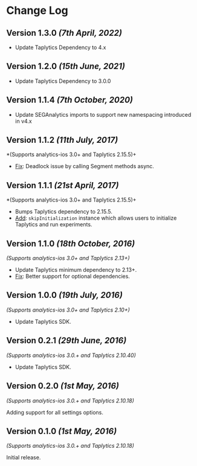Change Log
==========

Version 1.3.0 *(7th April, 2022)*
-------------------------------------------
* Update Taplytics Dependency to 4.x

Version 1.2.0 *(15th June, 2021)*
-------------------------------------------
* Update Taplytics Dependency to 3.0.0 

Version 1.1.4 *(7th October, 2020)*
-------------------------------------------
* Update SEGAnalytics imports to support new namespacing introduced in v4.x

Version 1.1.2 *(11th July, 2017)*
-------------------------------------------
*(Supports analytics-ios 3.0+ and Taplytics 2.15.5)+

 * [Fix](https://github.com/segment-integrations/analytics-ios-integration-taplytics/pull/18): Deadlock issue by calling Segment methods async. 

Version 1.1.1 *(21st April, 2017)*
-------------------------------------------
*(Supports analytics-ios 3.0+ and Taplytics 2.15.5)+

 * Bumps Taplytics dependency to 2.15.5.
 * [Add](https://github.com/segment-integrations/analytics-ios-integration-taplytics/pull/15/files): `skipInitialization` instance which allows users to initialize Taplytics and run experiments. 


Version 1.1.0 *(18th October, 2016)*
-------------------------------------------
*(Supports analytics-ios 3.0+ and Taplytics 2.13+)*

 * Update Taplytics minimum dependency to 2.13+.
 * [Fix](https://github.com/segment-integrations/analytics-ios-integration-taplytics/pull/8): Better support for optional dependencies.

Version 1.0.0 *(19th July, 2016)*
-------------------------------------------
*(Supports analytics-ios 3.0+ and Taplytics 2.10+)*

 * Update Taplytics SDK.

Version 0.2.1 *(29th June, 2016)*
-------------------------------------------
*(Supports analytics-ios 3.0.+ and Taplytics 2.10.40)*

 * Update Taplytics SDK.

Version 0.2.0 *(1st May, 2016)*
-------------------------------------------
*(Supports analytics-ios 3.0.+ and Taplytics 2.10.18)*

Adding support for all settings options.

Version 0.1.0 *(1st May, 2016)*
-------------------------------------------
*(Supports analytics-ios 3.0.+ and Taplytics 2.10.18)*

Initial release.
